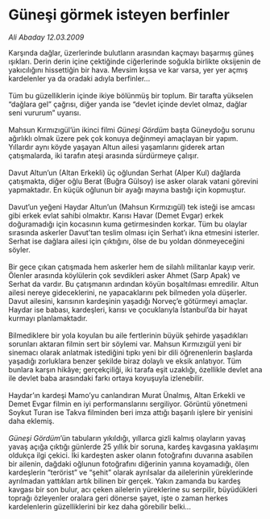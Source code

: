 # Güneşi görmek isteyen berfinler

*Ali Abaday 12.03.2009*

<div class="taraf_structure_2col_1zq">
<div class="margen_n">



 <p>Karşında dağlar, üzerlerinde bulutların arasından kaçmayı başarmış güneş ışıkları. Derin derin içine çektiğinde ciğerlerinde soğukla birlikte oksijenin de yakıcılığını hissettiğin bir hava. Mevsim kışsa ve kar varsa, yer yer açmış kardelenler ya da oradaki adıyla berfinler... <br/><br/>Tüm bu güzelliklerin içinde ikiye bölünmüş bir toplum. Bir tarafta yükselen “dağlara gel” çağrısı, diğer yanda ise “devlet içinde devlet olmaz, dağlar seni vururum” uyarısı. <br/><br/>Mahsun Kırmızıgül’ün ikinci filmi <i>Güneşi Gördüm</i> başta Güneydoğu sorunu ağırlıklı olmak üzere pek çok konuya değinmeyi amaçlayan bir yapım. Yıllardır aynı köyde yaşayan Altun ailesi yaşamlarını giderek artan çatışmalarda, iki tarafın ateşi arasında sürdürmeye çalışır. <br/><br/>Davut Altun’un (Altan Erkekli) üç oğlundan Serhat (Alper Kul) dağlarda çatışmakta, diğer oğlu Berat (Buğra Gülsoy) ise asker olarak vatani görevini yapmaktadır. En küçük oğlunun bir ayağı mayına bastığı için kopmuştur. <br/><br/>Davut’un yeğeni Haydar Altun’un (Mahsun Kırmızıgül) tek isteği ise amcası gibi erkek evlat sahibi olmaktır. Karısı Havar (Demet Evgar) erkek doğuramadığı için kocasının kuma getirmesinden korkar. Tüm bu olaylar sırasında askerler Davut’tan teslim olması için Serhat’ı ikna etmesini isterler. Serhat ise dağlara ailesi için çıktığını, ölse de bu yoldan dönmeyeceğini söyler. <br/><br/>Bir gece çıkan çatışmada hem askerler hem de silahlı militanlar kayıp verir. Ölenler arasında köylülerin çok sevdikleri asker Ahmet (Sarp Apak) ve Serhat da vardır. Bu çatışmanın ardından köyün boşaltılması emredilir. Altun ailesi nereye gideceklerini, ne yapacaklarını pek bilmeden yola düşerler. Davut ailesini, karısının kardeşinin yaşadığı Norveç’e götürmeyi amaçlar. Haydar ise babası, kardeşleri, karısı ve çocuklarıyla İstanbul’da bir hayat kurmayı planlamaktadır. <br/><br/>Bilmediklere bir yola koyulan bu aile fertlerinin büyük şehirde yaşadıkları sorunları aktaran filmin sert bir söylemi var. Mahsun Kırmızıgül yeni bir sinemacı olarak anlatmak istediğini tıpkı yeni bir dili öğrenenlerin başlarda yaşadığı zorluklara benzer şekilde biraz dolaylı ve eksik anlatıyor. Tüm bunlara karşın hikâye; gerçekçiliği, iki tarafa eşit uzaklığı, özellikle devlet ana ile devlet baba arasındaki farkı ortaya koyuşuyla izlenebilir. <br/><br/>Haydar’ın kardeşi Mamo’yu canlandıran Murat Ünalmış, Altan Erkekli ve Demet Evgar filmin en iyi performanslarını sergiliyor. Görüntü yönetmeni Soykut Turan ise Takva filminden beri imza attığı başarılı işlere bir yenisini daha eklemiş. <i><br/><br/>Güneşi Gördüm</i>’ün tabuların yıkıldığı, yıllarca gizli kalmış olayların yavaş yavaş açığa çıktığı günlerde 25 yıllık bir soruna, kardeş kavgasına yaklaşımı oldukça ilgi çekici. İki kardeşten asker olanın fotoğrafını duvarına asabilen bir ailenin, dağdaki oğlunun fotoğrafını diğerinin yanına koyamadığı, ölen kardeşlerin “terörist” ve “şehit” olarak ayrılsalar da ailelerinin yüreklerinde ayrılmadan yattıkları artık bilinen bir gerçek. Yakın zamanda bu kardeş kavgası bir son bulur, acı çeken ailelerin yüreklerine su serpilir, büyüdükleri toprağı özleyenler oralara geri dönerse şayet, işte o zaman herkes kardelenlerin güzelliklerini bir kez daha görebilir belki...</p>
<br/>
<br/>
<br/>



<br/>


<div id="taraf_not">
</div>

</div>


</div>
